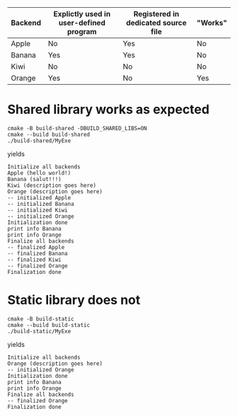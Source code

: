 Backend | Explictly used in user-defined program | Registered in dedicated source file | "Works"
--- | --- | --- | ---
Apple | No | Yes | No
Banana | Yes | Yes | No
Kiwi | No | No | No
Orange | Yes | No | Yes

# Shared library works as expected
```
cmake -B build-shared -DBUILD_SHARED_LIBS=ON
cmake --build build-shared
./build-shared/MyExe
```
yields
```
Initialize all backends
Apple (hello world!)
Banana (salut!!!)
Kiwi (description goes here)
Orange (description goes here)
-- initialized Apple
-- initialized Banana
-- initialized Kiwi
-- initialized Orange
Initialization done
print info Banana
print info Orange
Finalize all backends
-- finalized Apple
-- finalized Banana
-- finalized Kiwi
-- finalized Orange
Finalization done
```

# Static library does not
```
cmake -B build-static
cmake --build build-static
./build-static/MyExe
```
yields
```
Initialize all backends
Orange (description goes here)
-- initialized Orange
Initialization done
print info Banana
print info Orange
Finalize all backends
-- finalized Orange
Finalization done
```
